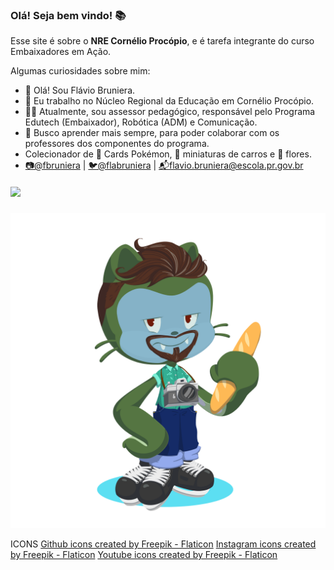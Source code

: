 ### Olá! Seja bem vindo! 📚

Esse site é sobre o **NRE Cornélio Procópio**, e é tarefa integrante do curso Embaixadores em Ação.

Algumas curiosidades sobre mim:

- 👨 Olá! Sou Flávio Bruniera.
- 🔭 Eu trabalho no Núcleo Regional da Educação em Cornélio Procópio.
- 👨‍💼 Atualmente, sou assessor pedagógico, responsável pelo Programa Edutech (Embaixador), Robótica (ADM) e Comunicação.
- 👯 Busco aprender mais sempre, para poder colaborar com os professores dos componentes do programa.
- Colecionador de 🎴 Cards Pokémon, 🚗 miniaturas de carros e 💮 flores.
- [📷@fbruniera](https://www.instagram.com/fbruniera/) | [🐦@flabruniera](https://twitter.com/flabruniera) | [📬flavio.bruniera@escola.pr.gov.br](flavio.bruniera@escola.pr.gov.br)
##### ![](https://media.tenor.com/zuGJiqsnkPIAAAAC/eevee-pikachu.gif)

![](octocat-1686682712513.png)

ICONS
<a href="https://www.flaticon.com/free-icons/github" title="github icons">Github icons created by Freepik - Flaticon</a>
<a href="https://www.flaticon.com/free-icons/instagram" title="instagram icons">Instagram icons created by Freepik - Flaticon</a>
<a href="https://www.flaticon.com/free-icons/youtube" title="youtube icons">Youtube icons created by Freepik - Flaticon</a>
